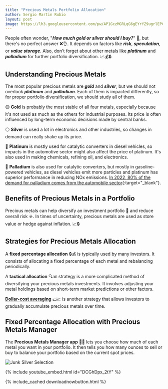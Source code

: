 ```yaml
---
title: "Precious Metals Portfolio Allocation" 
author: Sergio Martin Rubio
layout: post
image: https://lh3.googleusercontent.com/pw/AP1GczMGRLqG6gEYrYZ9ugrlEPCJ_TNOisqppNd8beTR4eClIzPAJKWBtS40kHlVOFFjYPeREK1xpk5No8HhQ1m6IX6iSX8Q66osUn_SfYLkurchiZbpdwbg1pLS_iTg-Eh7QR8VDzGDrUb3elcKkn8bU5rd=w1200-h628-s-no?authuser=1
---
```


People often wonder, "***How much gold or silver should I buy?***" 🤔, but there's no perfect answer ❌👌. It depends on factors like ***risk***, ***speculation***, or ***value storage***. Also, don't forget about other metals like ***platinum*** and ***palladium*** for further portfolio diversification. 📈💰🔒

## Understanding Precious Metals

The most popular precious metals are ***gold*** and ***silver***, but we should not overlook ***platinum*** and ***palladium***. Each of them is impacted differently, so for proper portfolio diversification, we should study all of them.

🟡 **Gold** is probably the most stable of all four metals, especially because it's not used as much as the others for industrial purposes. Its price is often influenced by long-term economic decisions made by central banks.

⚪ **Silver** is used a lot in electronics and other industries, so changes in demand can really shake up its price.

🔘 **Platinum** is mostly used for catalytic converters in diesel vehicles, so impacts in the automotive sector might also affect the price of platinum. It's also used in making chemicals, refining oil, and electronics.

🔵 **Palladium** is also used for catalytic converters, but mostly in gasoline-powered vehicles, as diesel vehicles emit more particles and platinum has superior performance in reducing NOx emissions. [In 2022, 80% of the demand for palladium comes from the automobile sector](https://capital.com/platinum-vs-palladium-what-s-driving-auto-catalyst-switch){:target="_blank"}.

## Benefits of Precious Metals in a Portfolio

Precious metals can help diversify an investment portfolio 💼 and reduce overall risk ☣️. In times of uncertainty, precious metals are used as store value or hedge against inflation. 📈🔒

## Strategies for Precious Metals Allocation

A **fixed percentage allocation** 🔒💰 is typically used by many investors. It consists of allocating a fixed percentage of each metal and rebalancing periodically.

A **tactical allocation** 🔍📊 strategy is a more complicated method of diversifying your precious metals investments. It involves adjusting your metal holdings based on short-term market predictions or other factors.

[**Dollar-cost averaging**](https://preciousmetalsmanager.com/blog/strategic-stacking-with-dollar-cost-averaging-in-precious-metals/) 💵📈 is another strategy that allows investors to gradually accumulate precious metals over time.

## Fixed Percentage Allocation with Precious Metals Manager

The **Precious Metals Manager app** 📱💼 lets you choose how much of each metal you want in your portfolio. It then tells you how many ounces to sell or buy to balance your portfolio based on the current spot prices.

<img class="img-fluid" src="https://lh3.googleusercontent.com/pw/AP1GczMsfe8aAOu0Fyu7LmpqJTMdIdnDqB-F86kjZbusAKLvU6DwPWavUT5LemTrWJmysWgQFW_WVxMGaotkfJoFakmCOg0m1Y-wx4DKSFtCMNpzz0IcN6196LZXXYuwJbSMxqUvN9X9IzM2dl-skiE2oZOr=w1920-h1080-s-no?authuser=1" alt="Junk Silver Selection" />

{% include youtube_embed.html id="DCGhDpx_2tY" %}

{% include_cached downloadnowbutton.html %}
